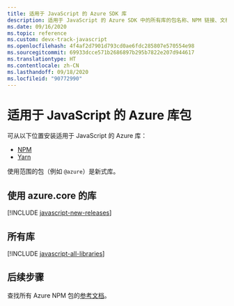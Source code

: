 ```yaml
---
title: 适用于 JavaScript 的 Azure SDK 库
description: 适用于 JavaScript 的 Azure SDK 中的所有库的包名称、NPM 链接、文档链接和源代码链接列表。
ms.date: 09/16/2020
ms.topic: reference
ms.custom: devx-track-javascript
ms.openlocfilehash: 4f4af2d7901d793cd0ae6fdc285807e570554e98
ms.sourcegitcommit: 69933dcce571b2686897b295b7822e207d944617
ms.translationtype: HT
ms.contentlocale: zh-CN
ms.lasthandoff: 09/18/2020
ms.locfileid: "90772990"
---
```

# <a name="azure-libraries-packages-for-javascript"></a>适用于 JavaScript 的 Azure 库包

可从以下位置安装适用于 JavaScript 的 Azure 库：
* [NPM](https://www.npmjs.com/)
* [Yarn](https://yarnpkg.com/)

使用范围的包（例如 `@azure`）是新式库。

## <a name="libraries-using-azurecore"></a>使用 azure.core 的库

[!INCLUDE [javascript-new-releases](../includes/js-new.md)]

## <a name="all-libraries"></a>所有库

[!INCLUDE [javascript-all-libraries](../includes/js-all.md)]

## <a name="next-steps"></a>后续步骤

查找所有 Azure NPM 包的[参考文档](/javascript/api/overview/azure/?view=azure-node-latest)。
